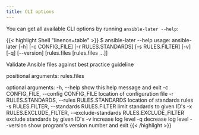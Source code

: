 ```yaml
---
title: CLI options
---
```


You can get all available CLI options by running `ansible-later --help`:

<!-- prettier-ignore-start -->
{{< highlight Shell "linenos=table" >}}
$ ansible-later --help
usage: ansible-later [-h] [-c CONFIG_FILE] [-r RULES.STANDARDS]
                     [-s RULES.FILTER] [-v] [-q] [--version]
                     [rules.files [rules.files ...]]

Validate Ansible files against best practice guideline

positional arguments:
  rules.files

optional arguments:
  -h, --help            show this help message and exit
  -c CONFIG_FILE, --config CONFIG_FILE
                        location of configuration file
  -r RULES.STANDARDS, --rules RULES.STANDARDS
                        location of standards rules
  -s RULES.FILTER, --standards RULES.FILTER
                        limit standards to given ID's
  -x RULES.EXCLUDE_FILTER, --exclude-standards RULES.EXCLUDE_FILTER
                        exclude standards by given ID's
  -v                    increase log level
  -q                    decrease log level
  --version             show program's version number and exit
{{< /highlight >}}
<!-- prettier-ignore-end -->
